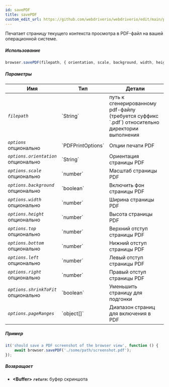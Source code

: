 ```yaml
---
id: savePDF
title: savePDF
custom_edit_url: https://github.com/webdriverio/webdriverio/edit/main/packages/webdriverio/src/commands/browser/savePDF.ts
---
```


Печатает страницу текущего контекста просмотра в PDF-файл на вашей операционной системе.

##### Использование

```js
browser.savePDF(filepath, { orientation, scale, background, width, height, top, bottom, left, right, shrinkToFit, pageRanges })
```

##### Параметры

<table>
  <thead>
    <tr>
      <th>Имя</th><th>Тип</th><th>Детали</th>
    </tr>
  </thead>
  <tbody>
    <tr>
      <td><code><var>filepath</var></code></td>
      <td>`String`</td>
      <td>путь к сгенерированному pdf-файлу (требуется суффикс `.pdf`) относительно директории выполнения</td>
    </tr>
    <tr>
      <td><code><var>options</var></code><br /><span className="label labelWarning">опционально</span></td>
      <td>`PDFPrintOptions`</td>
      <td>Опции печати PDF</td>
    </tr>
    <tr>
      <td><code><var>options.orientation</var></code><br /><span className="label labelWarning">опционально</span></td>
      <td>`String`</td>
      <td>Ориентация страницы PDF</td>
    </tr>
    <tr>
      <td><code><var>options.scale</var></code><br /><span className="label labelWarning">опционально</span></td>
      <td>`number`</td>
      <td>Масштаб страницы PDF</td>
    </tr>
    <tr>
      <td><code><var>options.background</var></code><br /><span className="label labelWarning">опционально</span></td>
      <td>`boolean`</td>
      <td>Включить фон страницы PDF</td>
    </tr>
    <tr>
      <td><code><var>options.width</var></code><br /><span className="label labelWarning">опционально</span></td>
      <td>`number`</td>
      <td>Ширина страницы PDF</td>
    </tr>
    <tr>
      <td><code><var>options.height</var></code><br /><span className="label labelWarning">опционально</span></td>
      <td>`number`</td>
      <td>Высота страницы PDF</td>
    </tr>
    <tr>
      <td><code><var>options.top</var></code><br /><span className="label labelWarning">опционально</span></td>
      <td>`number`</td>
      <td>Верхний отступ страницы PDF</td>
    </tr>
    <tr>
      <td><code><var>options.bottom</var></code><br /><span className="label labelWarning">опционально</span></td>
      <td>`number`</td>
      <td>Нижний отступ страницы PDF</td>
    </tr>
    <tr>
      <td><code><var>options.left</var></code><br /><span className="label labelWarning">опционально</span></td>
      <td>`number`</td>
      <td>Левый отступ страницы PDF</td>
    </tr>
    <tr>
      <td><code><var>options.right</var></code><br /><span className="label labelWarning">опционально</span></td>
      <td>`number`</td>
      <td>Правый отступ страницы PDF</td>
    </tr>
    <tr>
      <td><code><var>options.shrinkToFit</var></code><br /><span className="label labelWarning">опционально</span></td>
      <td>`boolean`</td>
      <td>Уменьшить страницу для подгонки</td>
    </tr>
    <tr>
      <td><code><var>options.pageRanges</var></code></td>
      <td>`object[]`</td>
      <td>Диапазон страниц для включения в PDF</td>
    </tr>
  </tbody>
</table>

##### Пример

```js title="savePDF.js"
it('should save a PDF screenshot of the browser view', function () {
    await browser.savePDF('./some/path/screenshot.pdf');
});
```

##### Возвращает

- **&lt;Buffer&gt;**
            **<code><var>return</var></code>:**    буфер скриншота